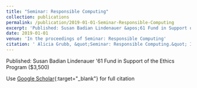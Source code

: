 ```yaml
---
title: "Seminar: Responsible Computing"
collection: publications
permalink: /publication/2019-01-01-Seminar-Responsible-Computing
excerpt: 'Published: Susan Badian Lindenauer &apos;61 Fund in Support of the Ethics Program (\$3,500)'
date: 2019-01-01
venue: 'In the proceedings of Seminar: Responsible Computing'
citation: ' Alicia Grubb, &quot;Seminar: Responsible Computing.&quot; In the proceedings of Seminar: Responsible Computing, 2019.'
---
```

Published: Susan Badian Lindenauer &apos;61 Fund in Support of the Ethics Program (\$3,500)

Use [Google Scholar](https://scholar.google.com/scholar?q=Seminar:+Responsible+Computing){:target="_blank"} for full citation